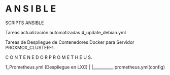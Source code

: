 # A N S I B L E  
SCRIPTS ANSIBLE

Tareas actualización automatizadas
4_update_debian.yml

Tareas de Despliegue de Contenedores Docker para Servidor PROXMOX_CLUSTER-1.




C O N T E N E D O R   P R O M E T H E U S.

1_Prometheus.yml 
(Despliegue en LXC)
        |
        |__________ prometheus.yml(config)

        
